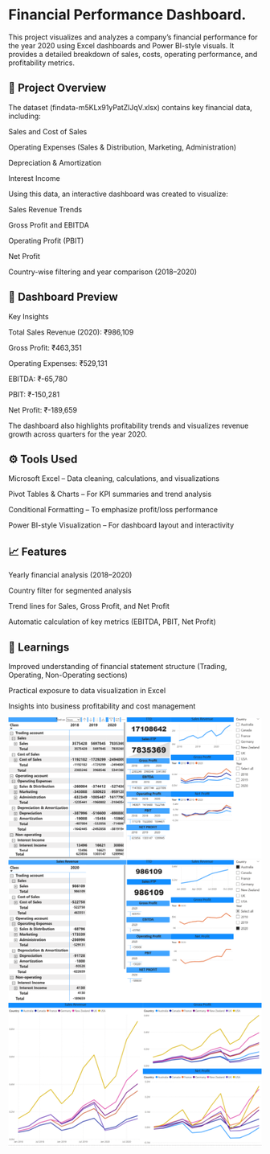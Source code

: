 # Financial Performance Dashboard.


This project visualizes and analyzes a company’s financial performance for the year 2020 using Excel dashboards and Power BI-style visuals.
It provides a detailed breakdown of sales, costs, operating performance, and profitability metrics.

## 📁 Project Overview

The dataset (findata-m5KLx91yPatZlJqV.xlsx) contains key financial data, including:

Sales and Cost of Sales

Operating Expenses (Sales & Distribution, Marketing, Administration)

Depreciation & Amortization

Interest Income

Using this data, an interactive dashboard was created to visualize:

Sales Revenue Trends

Gross Profit and EBITDA

Operating Profit (PBIT)

Net Profit

Country-wise filtering and year comparison (2018–2020)

## 📸 Dashboard Preview

Key Insights

Total Sales Revenue (2020): ₹986,109

Gross Profit: ₹463,351

Operating Expenses: ₹529,131

EBITDA: ₹-65,780

PBIT: ₹-150,281

Net Profit: ₹-189,659

The dashboard also highlights profitability trends and visualizes revenue growth across quarters for the year 2020.

## ⚙️ Tools Used

Microsoft Excel – Data cleaning, calculations, and visualizations

Pivot Tables & Charts – For KPI summaries and trend analysis

Conditional Formatting – To emphasize profit/loss performance

Power BI-style Visualization – For dashboard layout and interactivity

## 📈 Features

Yearly financial analysis (2018–2020)

Country filter for segmented analysis

Trend lines for Sales, Gross Profit, and Net Profit

Automatic calculation of key metrics (EBITDA, PBIT, Net Profit)

## 🧠 Learnings

Improved understanding of financial statement structure (Trading, Operating, Non-Operating sections)

Practical exposure to data visualization in Excel

Insights into business profitability and cost management




![image alt](https://github.com/Soham090/Financial-Analysis/blob/main/Screenshot%202025-10-23%20192934.png)
![image alt](https://github.com/Soham090/Financial-Analysis/blob/main/Screenshot%202025-10-23%20193000.png)
![image alt](https://github.com/Soham090/Financial-Analysis/blob/main/Screenshot%202025-10-23%20193020.png)

